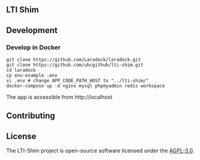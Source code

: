 ## LTI Shim 

## Development

### Develop in Docker
```
git clone https://github.com/Laradock/laradock.git
git clone https://github.com/ubcgithub/lti-shim.git
cd laradock
cp env-example .env
vi .env # change APP_CODE_PATH_HOST to "../lti-shim/"
docker-compose up -d nginx mysql phpmyadmin redis workspace
```
The app is accessible from http://localhost

## Contributing

## License

The LTI-Shim project is open-source software licensed under the [AGPL-3.0](https://opensource.org/licenses/AGPL-3.0).
